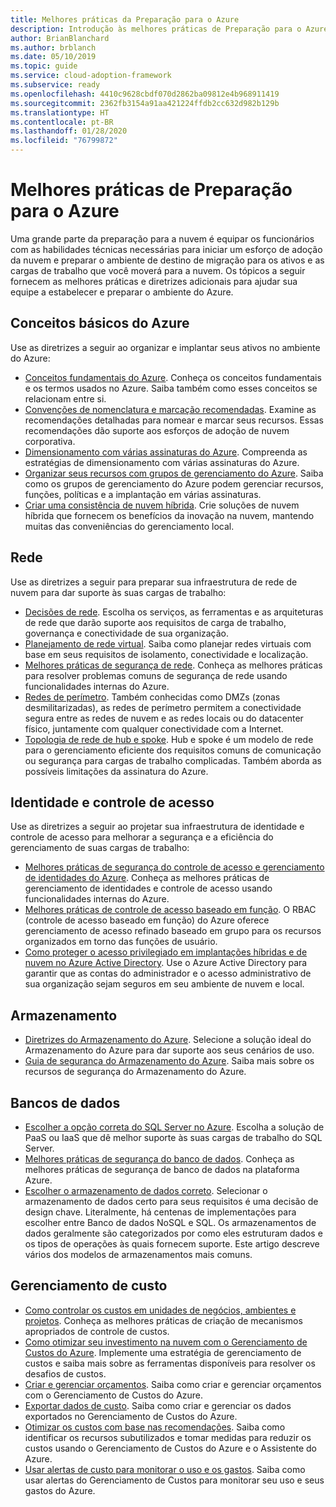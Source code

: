```yaml
---
title: Melhores práticas da Preparação para o Azure
description: Introdução às melhores práticas de Preparação para o Azure
author: BrianBlanchard
ms.author: brblanch
ms.date: 05/10/2019
ms.topic: guide
ms.service: cloud-adoption-framework
ms.subservice: ready
ms.openlocfilehash: 4410c9628cbdf070d2862ba09812e4b968911419
ms.sourcegitcommit: 2362fb3154a91aa421224ffdb2cc632d982b129b
ms.translationtype: HT
ms.contentlocale: pt-BR
ms.lasthandoff: 01/28/2020
ms.locfileid: "76799872"
---
```

# <a name="best-practices-for-azure-readiness"></a>Melhores práticas de Preparação para o Azure

Uma grande parte da preparação para a nuvem é equipar os funcionários com as habilidades técnicas necessárias para iniciar um esforço de adoção da nuvem e preparar o ambiente de destino de migração para os ativos e as cargas de trabalho que você moverá para a nuvem. Os tópicos a seguir fornecem as melhores práticas e diretrizes adicionais para ajudar sua equipe a estabelecer e preparar o ambiente do Azure.

## <a name="azure-fundamentals"></a>Conceitos básicos do Azure

Use as diretrizes a seguir ao organizar e implantar seus ativos no ambiente do Azure:

- [Conceitos fundamentais do Azure](../considerations/fundamental-concepts.md). Conheça os conceitos fundamentais e os termos usados no Azure. Saiba também como esses conceitos se relacionam entre si.
- [Convenções de nomenclatura e marcação recomendadas](../azure-best-practices/naming-and-tagging.md). Examine as recomendações detalhadas para nomear e marcar seus recursos. Essas recomendações dão suporte aos esforços de adoção de nuvem corporativa.
- [Dimensionamento com várias assinaturas do Azure](../azure-best-practices/scaling-subscriptions.md). Compreenda as estratégias de dimensionamento com várias assinaturas do Azure.
- [Organizar seus recursos com grupos de gerenciamento do Azure](https://docs.microsoft.com/azure/governance/management-groups/?toc=https://docs.microsoft.com/azure/cloud-adoption-framework/toc.json&bc=https://docs.microsoft.com/azure/cloud-adoption-framework/_bread/toc.json). Saiba como os grupos de gerenciamento do Azure podem gerenciar recursos, funções, políticas e a implantação em várias assinaturas.
- [Criar uma consistência de nuvem híbrida](../considerations/hybrid-consistency.md). Crie soluções de nuvem híbrida que fornecem os benefícios da inovação na nuvem, mantendo muitas das conveniências do gerenciamento local.

## <a name="networking"></a>Rede

Use as diretrizes a seguir para preparar sua infraestrutura de rede de nuvem para dar suporte às suas cargas de trabalho:

- [Decisões de rede](../considerations/networking-options.md). Escolha os serviços, as ferramentas e as arquiteturas de rede que darão suporte aos requisitos de carga de trabalho, governança e conectividade de sua organização.
- [Planejamento de rede virtual](https://docs.microsoft.com/azure/virtual-network/virtual-network-vnet-plan-design-arm?toc=https://docs.microsoft.com/azure/cloud-adoption-framework/toc.json&bc=https://docs.microsoft.com/azure/cloud-adoption-framework/_bread/toc.json). Saiba como planejar redes virtuais com base em seus requisitos de isolamento, conectividade e localização.
- [Melhores práticas de segurança de rede](https://docs.microsoft.com/azure/security/azure-security-network-security-best-practices?toc=https://docs.microsoft.com/azure/cloud-adoption-framework/toc.json&bc=https://docs.microsoft.com/azure/cloud-adoption-framework/_bread/toc.json). Conheça as melhores práticas para resolver problemas comuns de segurança de rede usando funcionalidades internas do Azure.
- [Redes de perímetro](./perimeter-networks.md). Também conhecidas como DMZs (zonas desmilitarizadas), as redes de perímetro permitem a conectividade segura entre as redes de nuvem e as redes locais ou do datacenter físico, juntamente com qualquer conectividade com a Internet.
- [Topologia de rede de hub e spoke](./hub-spoke-network-topology.md). Hub e spoke é um modelo de rede para o gerenciamento eficiente dos requisitos comuns de comunicação ou segurança para cargas de trabalho complicadas. Também aborda as possíveis limitações da assinatura do Azure.

## <a name="identity-and-access-control"></a>Identidade e controle de acesso

Use as diretrizes a seguir ao projetar sua infraestrutura de identidade e controle de acesso para melhorar a segurança e a eficiência do gerenciamento de suas cargas de trabalho:

- [Melhores práticas de segurança do controle de acesso e gerenciamento de identidades do Azure](https://docs.microsoft.com/azure/security/azure-security-identity-management-best-practices?toc=https://docs.microsoft.com/azure/cloud-adoption-framework/toc.json&bc=https://docs.microsoft.com/azure/cloud-adoption-framework/_bread/toc.json). Conheça as melhores práticas de gerenciamento de identidades e controle de acesso usando funcionalidades internas do Azure.
- [Melhores práticas de controle de acesso baseado em função](../considerations/roles.md). O RBAC (controle de acesso baseado em função) do Azure oferece gerenciamento de acesso refinado baseado em grupo para os recursos organizados em torno das funções de usuário.
- [Como proteger o acesso privilegiado em implantações híbridas e de nuvem no Azure Active Directory](https://docs.microsoft.com/azure/active-directory/users-groups-roles/directory-admin-roles-secure?toc=https://docs.microsoft.com/azure/cloud-adoption-framework/toc.json&bc=https://docs.microsoft.com/azure/cloud-adoption-framework/_bread/toc.json). Use o Azure Active Directory para garantir que as contas do administrador e o acesso administrativo de sua organização sejam seguros em seu ambiente de nuvem e local.

## <a name="storage"></a>Armazenamento

- [Diretrizes do Armazenamento do Azure](../considerations/storage-options.md). Selecione a solução ideal do Armazenamento do Azure para dar suporte aos seus cenários de uso.
- [Guia de segurança do Armazenamento do Azure](https://docs.microsoft.com/azure/storage/common/storage-security-guide?toc=https://docs.microsoft.com/azure/cloud-adoption-framework/toc.json&bc=https://docs.microsoft.com/azure/cloud-adoption-framework/_bread/toc.json). Saiba mais sobre os recursos de segurança do Armazenamento do Azure.

## <a name="databases"></a>Bancos de dados

- [Escolher a opção correta do SQL Server no Azure](https://docs.microsoft.com/azure/sql-database/sql-database-paas-vs-sql-server-iaas?toc=https://docs.microsoft.com/azure/cloud-adoption-framework/toc.json&bc=https://docs.microsoft.com/azure/cloud-adoption-framework/_bread/toc.json). Escolha a solução de PaaS ou IaaS que dê melhor suporte às suas cargas de trabalho do SQL Server.
- [Melhores práticas de segurança do banco de dados](https://docs.microsoft.com/azure/security/azure-database-security-best-practices?toc=https://docs.microsoft.com/azure/cloud-adoption-framework/toc.json&bc=https://docs.microsoft.com/azure/cloud-adoption-framework/_bread/toc.json). Conheça as melhores práticas de segurança de banco de dados na plataforma Azure.
- [Escolher o armazenamento de dados correto](https://docs.microsoft.com/azure/architecture/guide/technology-choices/data-store-overview). Selecionar o armazenamento de dados certo para seus requisitos é uma decisão de design chave. Literalmente, há centenas de implementações para escolher entre Banco de dados NoSQL e SQL. Os armazenamentos de dados geralmente são categorizados por como eles estruturam dados e os tipos de operações às quais fornecem suporte. Este artigo descreve vários dos modelos de armazenamentos mais comuns.

## <a name="cost-management"></a>Gerenciamento de custo

- [Como controlar os custos em unidades de negócios, ambientes e projetos](./track-costs.md). Conheça as melhores práticas de criação de mecanismos apropriados de controle de custos.
- [Como otimizar seu investimento na nuvem com o Gerenciamento de Custos do Azure](https://docs.microsoft.com/azure/cost-management/cost-mgt-best-practices?toc=https://docs.microsoft.com/azure/cloud-adoption-framework/toc.json&bc=https://docs.microsoft.com/azure/cloud-adoption-framework/_bread/toc.json). Implemente uma estratégia de gerenciamento de custos e saiba mais sobre as ferramentas disponíveis para resolver os desafios de custos.
- [Criar e gerenciar orçamentos](https://docs.microsoft.com/azure/cost-management/tutorial-acm-create-budgets?toc=https://docs.microsoft.com/azure/cloud-adoption-framework/toc.json&bc=https://docs.microsoft.com/azure/cloud-adoption-framework/_bread/toc.json). Saiba como criar e gerenciar orçamentos com o Gerenciamento de Custos do Azure.
- [Exportar dados de custo](https://docs.microsoft.com/azure/cost-management/tutorial-export-acm-data?toc=https://docs.microsoft.com/azure/cloud-adoption-framework/toc.json&bc=https://docs.microsoft.com/azure/cloud-adoption-framework/_bread/toc.json). Saiba como criar e gerenciar os dados exportados no Gerenciamento de Custos do Azure.
- [Otimizar os custos com base nas recomendações](https://docs.microsoft.com/azure/cost-management/tutorial-acm-opt-recommendations?toc=https://docs.microsoft.com/azure/cloud-adoption-framework/toc.json&bc=https://docs.microsoft.com/azure/cloud-adoption-framework/_bread/toc.json). Saiba como identificar os recursos subutilizados e tomar medidas para reduzir os custos usando o Gerenciamento de Custos do Azure e o Assistente do Azure.
- [Usar alertas de custo para monitorar o uso e os gastos](https://docs.microsoft.com/azure/cost-management/cost-mgt-alerts-monitor-usage-spending?toc=https://docs.microsoft.com/azure/cloud-adoption-framework/toc.json&bc=https://docs.microsoft.com/azure/cloud-adoption-framework/_bread/toc.json). Saiba como usar alertas do Gerenciamento de Custos para monitorar seu uso e seus gastos do Azure.
